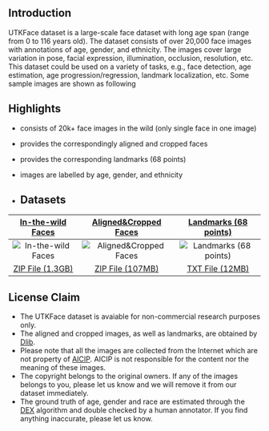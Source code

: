 ## Introduction

UTKFace dataset is a large-scale face dataset with long age span (range from 0 to 116 years old). The dataset consists of over 20,000 face images with annotations of age, gender, and ethnicity. The images cover large variation in pose, facial expression, illumination, occlusion, resolution, etc. This dataset could be used on a variety of tasks, e.g., face detection, age estimation, age progression/regression, landmark localization, etc. Some sample images are shown as following

## Highlights

* consists of 20k+ face images in the wild (only single face in one image)
* provides the correspondingly aligned and cropped faces
* provides the corresponding landmarks (68 points)
* images are labelled by age, gender, and ethnicity

* ## Datasets

| [In-the-wild Faces](https://drive.google.com/open?id=0BxYys69jI14kSVdWWllDMWhnN2c) | [Aligned&Cropped Faces](https://drive.google.com/drive/folders/0BxYys69jI14kU0I1YUQyY1ZDRUE?usp=sharing) | [Landmarks (68 points)](https://drive.google.com/open?id=0BxYys69jI14kS1lmbW1jbkFHaW8) |
| :---: | :---: | :---: |
| ![In-the-wild Faces](icon/zip-file-128.png) | ![Aligned&Cropped Faces](icon/zip-file-128.png) | ![Landmarks (68 points)](icon/text-file-icone-9457-128.png) 
| [ZIP File (1.3GB)](https://drive.google.com/open?id=0BxYys69jI14kSVdWWllDMWhnN2c) | [ZIP File (107MB)](https://drive.google.com/drive/folders/0BxYys69jI14kU0I1YUQyY1ZDRUE?usp=sharing) |  [TXT File (12MB)](https://drive.google.com/open?id=0BxYys69jI14kS1lmbW1jbkFHaW8) |

## License Claim

* The UTKFace dataset is avaiable for non-commercial research purposes only.
* The aligned and cropped images, as well as landmarks, are obtained by [Dlib](http://dlib.net/).
* Please note that all the images are collected from the Internet which are not property of [AICIP](http://aicip.eecs.utk.edu/wiki/Main_Page). AICIP is not responsible for the content nor the meaning of these images.
* The copyright belongs to the original owners. If any of the images belongs to you, please let us know and we will remove it from our dataset immediately. 
* The ground truth of age, gender and race are estimated through the [DEX](https://data.vision.ee.ethz.ch/cvl/rrothe/imdb-wiki/)  algorithm and double checked by a human annotator. If you find anything inaccurate, please let us know.
